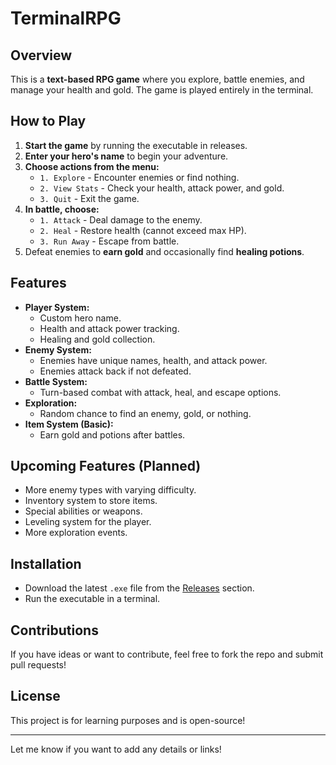 # TerminalRPG

## Overview
This is a **text-based RPG game** where you explore, battle enemies, and manage your health and gold. The game is played entirely in the terminal.

## How to Play
1. **Start the game** by running the executable in releases.
2. **Enter your hero's name** to begin your adventure.
3. **Choose actions from the menu:**
   - `1. Explore` - Encounter enemies or find nothing.
   - `2. View Stats` - Check your health, attack power, and gold.
   - `3. Quit` - Exit the game.
4. **In battle, choose:**
   - `1. Attack` - Deal damage to the enemy.
   - `2. Heal` - Restore health (cannot exceed max HP).
   - `3. Run Away` - Escape from battle.
5. Defeat enemies to **earn gold** and occasionally find **healing potions**.

## Features
- **Player System:**
  - Custom hero name.
  - Health and attack power tracking.
  - Healing and gold collection.
- **Enemy System:**
  - Enemies have unique names, health, and attack power.
  - Enemies attack back if not defeated.
- **Battle System:**
  - Turn-based combat with attack, heal, and escape options.
- **Exploration:**
  - Random chance to find an enemy, gold, or nothing.
- **Item System (Basic):**
  - Earn gold and potions after battles.

## Upcoming Features (Planned)
- More enemy types with varying difficulty.
- Inventory system to store items.
- Special abilities or weapons.
- Leveling system for the player.
- More exploration events.

## Installation
- Download the latest `.exe` file from the [Releases](https://github.com/justiceforoj/terminal-rpg/releases) section.
- Run the executable in a terminal.

## Contributions
If you have ideas or want to contribute, feel free to fork the repo and submit pull requests!

## License
This project is for learning purposes and is open-source!

---

Let me know if you want to add any details or links!

